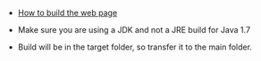 * [How to build the web page](https://github.com/ctomni231/cwtactics/wiki/Deployment-Documentation) 

* Make sure you are using a JDK and not a JRE build for Java 1.7
* Build will be in the target folder, so transfer it to the main folder.